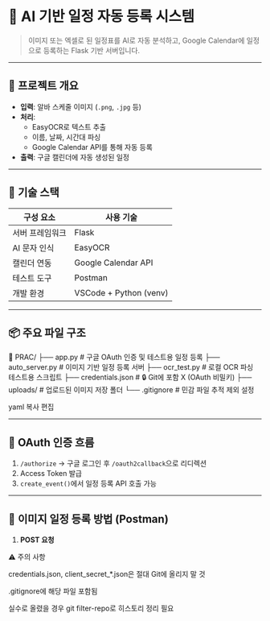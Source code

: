 # 🧠 AI 기반 일정 자동 등록 시스템

> 이미지 또는 엑셀로 된 일정표를 AI로 자동 분석하고, Google Calendar에 일정으로 등록하는 Flask 기반 서버입니다.

---

## 🚀 프로젝트 개요

- **입력**: 알바 스케줄 이미지 (`.png`, `.jpg` 등)
- **처리**:
  - EasyOCR로 텍스트 추출
  - 이름, 날짜, 시간대 파싱
  - Google Calendar API를 통해 자동 등록
- **출력**: 구글 캘린더에 자동 생성된 일정

---

## 🧰 기술 스택

| 구성 요소 | 사용 기술 |
|-----------|-----------|
| 서버 프레임워크 | Flask |
| AI 문자 인식 | EasyOCR |
| 캘린더 연동 | Google Calendar API |
| 테스트 도구 | Postman |
| 개발 환경 | VSCode + Python (venv) |

---

## 📦 주요 파일 구조

📁 PRAC/
├── app.py # 구글 OAuth 인증 및 테스트용 일정 등록
├── auto_server.py # 이미지 기반 일정 등록 서버
├── ocr_test.py # 로컬 OCR 파싱 테스트용 스크립트
├── credentials.json # 🔒 Git에 포함 X (OAuth 비밀키)
├── uploads/ # 업로드된 이미지 저장 폴더
└── .gitignore # 민감 파일 추적 제외 설정

yaml
복사
편집

---

## 🔐 OAuth 인증 흐름

1. `/authorize` → 구글 로그인 후 `/oauth2callback`으로 리디렉션
2. Access Token 발급
3. `create_event()`에서 일정 등록 API 호출 가능

---

## 📸 이미지 일정 등록 방법 (Postman)

1. **POST 요청**


⚠️ 주의 사항

credentials.json, client_secret_*.json은 절대 Git에 올리지 말 것

.gitignore에 해당 파일 포함됨

실수로 올렸을 경우 git filter-repo로 히스토리 정리 필요
